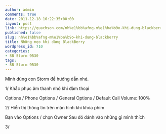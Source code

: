 ```yaml
---
author: admin
comments: true
date: 2011-12-18 16:22:35+00:00
layout: post
link: https://quachson.com/nh%e1%bb%afng-m%e1%ba%b9o-khi-dung-blackberry/
published: false
slug: nh%e1%bb%afng-m%e1%ba%b9o-khi-dung-blackberry
title: Những mẹo khi dùng BlackBerry
wordpress_id: 710
categories:
- BB Storm 9530
tags:
- BB Storm 9530
---
```


Mình dùng con Storm để hướng dẫn nhé.

1/ Khắc phục âm thanh nhỏ khi đàm thoại

Options / Phone Options / General Options / Default Call Volume: 100%

2/ Hiển thị thông tin trên màn hình khi khóa phím

Bạn vào Options / chọn Owner Sau đó đánh vào những gì mình thích

3/
